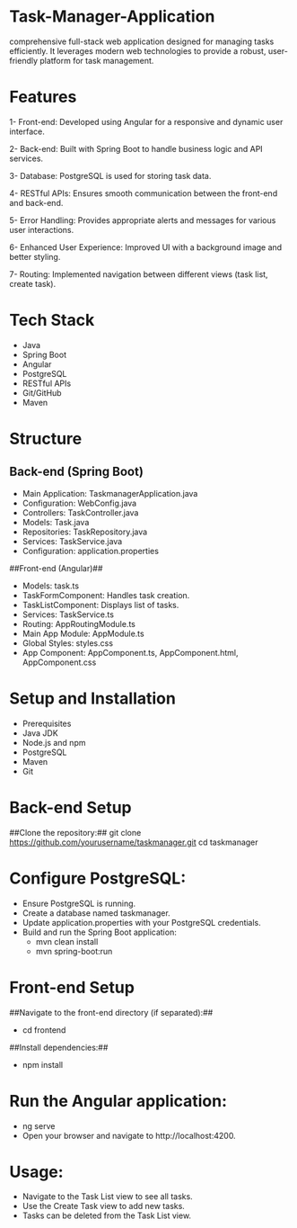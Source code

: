 # Task-Manager-Application
comprehensive full-stack web application designed for managing tasks efficiently. It leverages modern web technologies to provide a robust, user-friendly platform for task management.

# Features

1- Front-end: Developed using Angular for a responsive and dynamic user interface.

2- Back-end: Built with Spring Boot to handle business logic and API services.

3- Database: PostgreSQL is used for storing task data.

4- RESTful APIs: Ensures smooth communication between the front-end and back-end.

5- Error Handling: Provides appropriate alerts and messages for various user interactions.

6- Enhanced User Experience: Improved UI with a background image and better styling.

7- Routing: Implemented navigation between different views (task list, create task).

# Tech Stack
- Java
- Spring Boot
- Angular
- PostgreSQL
- RESTful APIs
- Git/GitHub
- Maven

# Structure
## Back-end (Spring Boot) ##
- Main Application: TaskmanagerApplication.java
- Configuration: WebConfig.java
- Controllers: TaskController.java
- Models: Task.java
- Repositories: TaskRepository.java
- Services: TaskService.java
- Configuration: application.properties

##Front-end (Angular)##
- Models: task.ts
- TaskFormComponent: Handles task creation.
- TaskListComponent: Displays list of tasks.
- Services: TaskService.ts
- Routing: AppRoutingModule.ts
- Main App Module: AppModule.ts
- Global Styles: styles.css
- App Component: AppComponent.ts, AppComponent.html, AppComponent.css

# Setup and Installation
- Prerequisites
- Java JDK
- Node.js and npm
- PostgreSQL
- Maven
- Git

# Back-end Setup
##Clone the repository:##
git clone https://github.com/yourusername/taskmanager.git
cd taskmanager

# Configure PostgreSQL:
- Ensure PostgreSQL is running.
- Create a database named taskmanager.
- Update application.properties with your PostgreSQL credentials.
- Build and run the Spring Boot application:
    - mvn clean install
    - mvn spring-boot:run

# Front-end Setup
##Navigate to the front-end directory (if separated):##
- cd frontend

##Install dependencies:##
- npm install

# Run the Angular application: 
  - ng serve
  - Open your browser and navigate to http://localhost:4200.

# Usage:
 - Navigate to the Task List view to see all tasks.
 - Use the Create Task view to add new tasks.
 - Tasks can be deleted from the Task List view.





 














